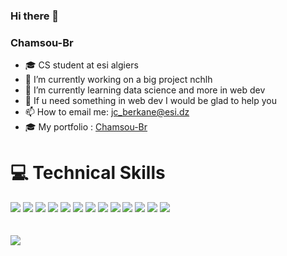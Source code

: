 ### Hi there 👋 
### Chamsou-Br


- 🎓 CS student at esi algiers
- 🔭 I’m currently working on a big project nchlh
- 🌱 I’m currently learning data science and more in web dev
- 💬 If u need something in web dev I would be glad to help you
- 📫 How to email me: jc_berkane@esi.dz
- 🎓 My portfolio : <a href="https://profile-extra-nine.vercel.app" >Chamsou-Br </a>

<h1>💻 Technical Skills</h1>
<div style={{display : "flex"}} >
<img src="https://img.shields.io/badge/bootstrap-%23563D7C.svg?style=for-the-badge&logo=bootstrap&logoColor=white" />
<img src="https://img.shields.io/badge/express.js-%23404d59.svg?style=for-the-badge&logo=express&logoColor=%2361DAFB" />
<img src="https://img.shields.io/badge/JWT-black?style=for-the-badge&logo=JSON%20web%20tokens" />
<img src="https://img.shields.io/badge/NPM-%23000000.svg?style=for-the-badge&logo=npm&logoColor=white" />
<img src="https://img.shields.io/badge/Next-black?style=for-the-badge&logo=next.js&logoColor=white" />
<img src="https://img.shields.io/badge/node.js-6DA55F?style=for-the-badge&logo=node.js&logoColor=white" />
<img src="https://img.shields.io/badge/react-%2320232a.svg?style=for-the-badge&logo=react&logoColor=%2361DAFB" />
<img src="https://img.shields.io/badge/redux-%23593d88.svg?style=for-the-badge&logo=redux&logoColor=white" />
<img src="https://img.shields.io/badge/Socket.io-black?style=for-the-badge&logo=socket.io&badgeColor=010101" />
<img src="https://img.shields.io/badge/tailwindcss-%2338B2AC.svg?style=for-the-badge&logo=tailwind-css&logoColor=white" />
<img src="https://img.shields.io/badge/react_native-%2320232a.svg?style=for-the-badge&logo=react&logoColor=%2361DAFB" />
<img src="https://img.shields.io/badge/Flutter-%2302569B.svg?style=for-the-badge&logo=Flutter&logoColor=whitee" />
<img src="https://img.shields.io/badge/expo-1C1E24?style=for-the-badge&logo=expo&logoColor=#D04A37" />
</div>
<br /><br />
<img src="https://github-readme-stats.vercel.app/api?username=chamsou-Br&show_icons=true&theme=radical" />


	

